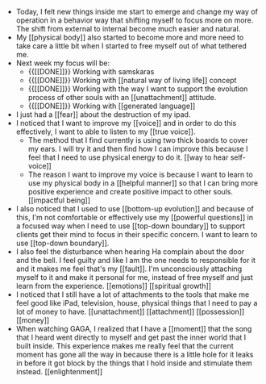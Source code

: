 - Today, I felt new things inside me start to emerge and change my way of operation in a behavior way that shifting myself to focus more on more. The shift from external to internal become much easier and natural.
- My [[physical body]] also started to become more and more need to take care a little bit when I started to free myself out of what tethered me.
- Next week my focus will be:
    - {{[[DONE]]}} Working with samskaras
    - {{[[DONE]]}} Working with [[natural way of living life]] concept
    - {{[[DONE]]}} Working with the way I want to support the evolution process of other souls with an [[unattachment]] attitude.
    - {{[[DONE]]}} Working with [[generated language]]
- I just had a [[fear]] about the destruction of my ipad.
- I noticed that I want to improve my [[voice]] and in order to do this effectively, I want to able to listen to my [[true voice]]. 
    - The method that I find currently is using two thick boards to cover my ears. I will try it and then find how I can improve this because I feel that I need to use physical energy to do it. [[way to hear self-voice]]
    - The reason I want to improve my voice is because I want to learn to use my physical body in a [[helpful manner]] so that I can bring more positive experience and create positive impact to other souls. [[impactful being]]
- I also noticed that I used to use [[bottom-up evolution]] and because of this, I'm not comfortable or effectively use my [[powerful questions]] in a focused way when I need to use [[top-down boundary]] to support clients get their mind to focus in their specific concern. I want to learn to use [[top-down boundary]].
- I also feel the disturbance when hearing Ha complain about the door and the bell. I feel guilty and like I am the one needs to responsible for it and it makes me feel that's my [[fault]]. I'm unconsciously attaching myself to it and make it personal for me, instead of free myself and just learn from the experience. [[emotions]] [[spiritual growth]]
- I noticed that I still have a lot of attachments to the tools that make me feel good like iPad, television, house, physical things that I need to pay a lot of money to have. [[unattachment]] [[attachment]] [[possession]] [[money]] 
- When watching GAGA, I realized that I have a [[moment]] that the song that I heard went directly to myself and get past the inner world that I built inside. This experience makes me really feel that the current moment has gone all the way in because there is a little hole for it leaks in before it got block by the things that I hold inside and stimulate them instead. [[enlightenment]]
